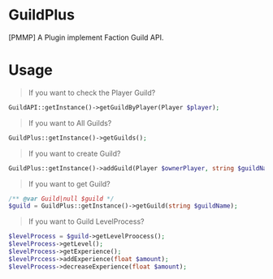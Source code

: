 # GuildPlus
[PMMP] A Plugin implement Faction Guild API.

# Usage

> If you want to check the Player Guild?
```php
GuildAPI::getInstance()->getGuildByPlayer(Player $player);
```

> If you want to All Guilds?
```php
GuildPlus::getInstance()->getGuilds();
```

> If you want to create Guild?
```php
GuildPlus::getInstance()->addGuild(Player $ownerPlayer, string $guildName);
```

> If you want to get Guild?
```php
/** @var Guild|null $guild */
$guild = GuildPlus::getInstance()->getGuild(string $guildName);
```

> If you want to Guild LevelProcess?
```php
$levelProcess = $guild->getLevelProocess();
$levelProcess->getLevel();
$levelProcess->getExperience();
$levelPrccess->addExperience(float $amount);
$levelProcess->decreaseExperience(float $amount);
```

